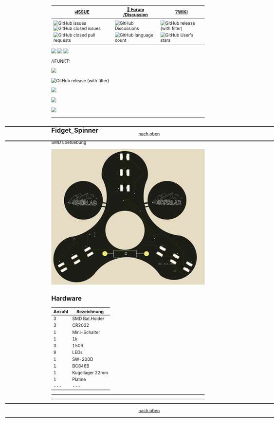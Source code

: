 <a name="oben"></a>


<div align="center">

  |[:skull:ISSUE](https://github.com/frankyhub/LOGO_Steuerungstechnik/issues?q=is%3Aissue)|[:speech_balloon: Forum /Discussion](https://github.com/frankyhub/Markdown/discussions?discussions_q=)|[:grey_question:WiKi](https://github.com/frankyhub/LOGO_Steuerungstechnik/wiki/Sicherheitsbestimmungen)|
|--|--|--|
| | | |
|![GitHub issues](https://img.shields.io/github/issues/frankyhub/Fidget_Spinner)![GitHub closed issues](https://img.shields.io/github/issues-closed/frankyhub/Fidget_Spinner)|![GitHub Discussions](https://img.shields.io/github/discussions/frankyhub/Fidget_Spinner)|![GitHub release (with filter)](https://img.shields.io/github/v/release/frankyhub/Fidget_Spinner)|
|![GitHub closed pull requests](https://img.shields.io/github/issues-pr-closed/finaldie/skull.svg)[](https://github.com/frankyhub/Fidget_Spinner/pulls)|![GitHub language count](https://img.shields.io/github/languages/count/finaldie/skull.svg)[](https://github.com/frankyhub/Fidget_Spinner/) | ![GitHub User's stars](https://img.shields.io/github/stars/frankyhub)|
</div>

[<img src="https://img.shields.io/github/v/release/frankyhub/Markdown">](https://github.com/frankyhub/Markdown/releases)
[<img src="https://img.shields.io/github/v/release/frankyhub/LOGO_Steuerungstechnik">](https://github.com/frankyhub/Markdown/releases)
       ![](https://img.shields.io/github/v/release/frankyhub/Fidget_Spinner)


//FUNKT:

[<img src="https://img.shields.io/github/v/release/frankyhub/Markdown">](https://github.com/frankyhub/Markdown/releases)

![GitHub release (with filter)](https://img.shields.io/github/v/release/frankyhub/Fidget_Spinner)



[<img src="https://img.shields.io/github/stars/frankyhub">](https://github.com/frankyhub?tab=stars)

[<img src="https://img.shields.io/github/issues/frankyhub/Fidget_Spinner">](https://github.com/frankyhub/Fidget_Spinner/issues)

[<img src="https://img.shields.io/github/license/finaldie/skull.svg">](https://github.com/frankyhub/Markdown/blob/main/LICENSE.md)

---

<div style="position:absolute; left:2cm; ">   
<ol class="breadcrumb" style="border-top: 2px solid black;border-bottom:2px solid black; height: 45px; width: 900px;"> <p align="center"><a href="#oben">nach oben</a></p></ol>
</div>  



















## Fidget_Spinner
SMD Loetuebung

![Bild](pic/FidgetSpinner_F2.png)


## Hardware

| Anzahl | Bezeichnung | 
| -------- | -------- | 
| 3  | SMD Bat.Holder   |
| 3  |  CR2032  |
| 1  |  Mini-Schalter  |
|  1 |  1k  |
|  3 |  150R  |
| 9  |  LEDs  |
| 1  |  SW-200D  |
| 1  | BC846B   |
|  1 | Kugellager 22mm   | 
|  1 |  Platine  | 
| ---  |  ---  | 

---

<div style="position:absolute; left:2cm; ">   
<ol class="breadcrumb" style="border-top: 2px solid black;border-bottom:2px solid black; height: 45px; width: 900px;"> <p align="center"><a href="#oben">nach oben</a></p></ol>
</div>  

---
